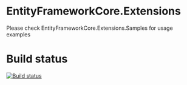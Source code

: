 # EntityFrameworkCore.Extensions

Please check EntityFrameworkCore.Extensions.Samples for usage examples

# Build status
[![Build status](https://ci.appveyor.com/api/projects/status/o1ljbar2tvkt5w7k?svg=true)](https://ci.appveyor.com/project/nikitasavinov/entityframeworkcore-extensions)

